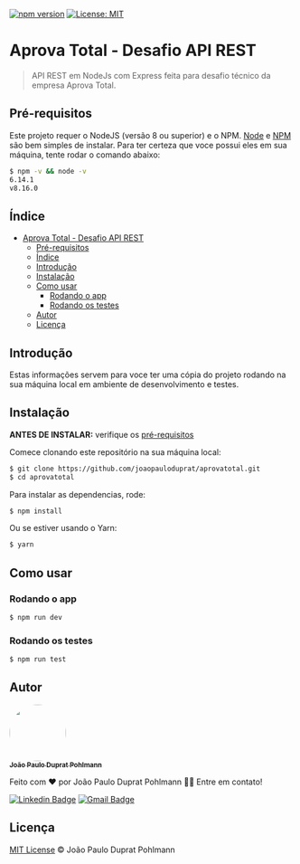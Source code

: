 [![npm version](https://badge.fury.io/js/npm.svg)](https://badge.fury.io/js/npm)
[![License: MIT](https://img.shields.io/badge/License-MIT-yellow.svg)](https://opensource.org/licenses/MIT)

# Aprova Total - Desafio API REST

> API REST em NodeJs com Express feita para desafio técnico da empresa Aprova Total.

## Pré-requisitos

Este projeto requer o NodeJS (versão 8 ou superior) e o NPM.
[Node](http://nodejs.org/) e [NPM](https://npmjs.org/) são bem simples de instalar.
Para ter certeza que voce possui eles em sua máquina, tente rodar o comando abaixo:

```sh
$ npm -v && node -v
6.14.1
v8.16.0
```

## Índice

- [Aprova Total - Desafio API REST](#aprova-total-desafio-api-rest)
  - [Pré-requisitos](#pré-requisitos)
  - [Índice](#índice)
  - [Introdução](#introdução)
  - [Instalação](#instalação)
  - [Como usar](#como-usar)
    - [Rodando o app](#rodando-o-app)
    - [Rodando os testes](#rodando-os-testes)
  - [Autor](#autor)
  - [Licença](#licença)

## Introdução

Estas informações servem para voce ter uma cópia do projeto rodando na sua máquina local em ambiente de desenvolvimento e testes.

## Instalação

**ANTES DE INSTALAR:** verifique os [pré-requisitos](#pré-requisitos)

Comece clonando este repositório na sua máquina local:

```sh
$ git clone https://github.com/joaopauloduprat/aprovatotal.git
$ cd aprovatotal
```

Para instalar as dependencias, rode:

```sh
$ npm install
```

Ou se estiver usando o Yarn:

```sh
$ yarn
```

## Como usar

### Rodando o app

```sh
$ npm run dev
```

### Rodando os testes

```sh
$ npm run test
```

## Autor

<a href="https://jpduprat.work">
 <img style="border-radius: 50%;" src="https://avatars.githubusercontent.com/u/53086678?s=120&v=4" width="100px;" alt=""/>
 <br />
 <sub><b>João Paulo Duprat Pohlmann</b></sub></a>


Feito com ❤️ por João Paulo Duprat Pohlmann 👋🏽 Entre em contato!

[![Linkedin Badge](https://img.shields.io/badge/-João-blue?style=flat-square&logo=Linkedin&logoColor=white&link=https://www.linkedin.com/in/joaopauloduprat/)](https://www.linkedin.com/in/joaopauloduprat/) 
[![Gmail Badge](https://img.shields.io/badge/-duprat.dev@gmail.com-c14438?style=flat-square&logo=Gmail&logoColor=white&link=mailto:duprat.dev@gmail.com)](mailto:duprat.dev@gmail.com)

## Licença

[MIT License](https://github.com/joaopauloduprat/aprovatotal/blob/main/LICENSE) © João Paulo Duprat Pohlmann

